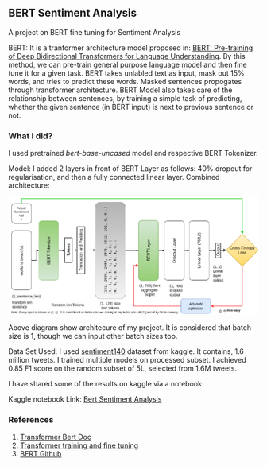 ## BERT Sentiment Analysis
A project  on BERT fine tuning for Sentiment Analysis

BERT: It is a tranformer architecture model proposed in: <a href="https://arxiv.org/abs/1810.04805">BERT: Pre-training of Deep Bidirectional Transformers for Language Understanding</a>. By this method, we can pre-train general purpose language model and then fine tune it for a given task. BERT takes unlabled text 
as input, mask out 15% words, and tries to predict these words. Masked sentences propogates through transformer architecture. BERT Model also takes care of the relationship between sentences, by training a simple task of predicting, whether the given sentence (in BERT input) is next to previous sentence or not. 

### What I did?

I used pretrained *bert-base-uncased* model and respective BERT Tokenizer. 

Model: I added 2 layers in front of BERT Layer as follows: 40% dropout for regularisation, and then a fully connected linear layer.
Combined architecture:

<img src="image/sentiment_arch_generalised.png">

Above diagram show architecure of my project. It is considered that batch size is 1, though we can input other batch sizes too.

Data Set Used: I used <a href="https://www.kaggle.com/kazanova/sentiment140">sentiment140</a> dataset from kaggle. It contains, 1.6 million tweets. I trained multiple  models on processed subset. I achieved 0.85 F1 score on the random subset of 5L, selected from 1.6M tweets.

I have shared some of the results on kaggle via a notebook:

Kaggle notebook Link: <a href="https://www.kaggle.com/mahendras8894/bert-sentiment-analysis">Bert Sentiment Analysis</a>

### References
1. <a href="https://huggingface.co/transformers/model_doc/bert.html">Transformer Bert Doc</a>
2. <a href="https://huggingface.co/transformers/model_doc/bert.html">Transformer training and fine tuning</a>
3. <a href="https://github.com/google-research/bert">BERT Github</a>